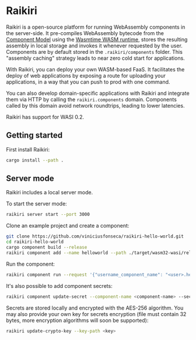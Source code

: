 # Raikiri


Raikiri is a open-source platform for running WebAssembly components in the server-side. It pre-compiles WebAssembly bytecode from the [Component Model](https://component-model.bytecodealliance.org/) using the [Wasmtime WASM runtime](https://wasmtime.dev/), stores the resulting assembly in local storage and invokes it whenever requested by the user. Components are by default stored in the `.raikiri/components` folder. This "assembly caching" strategy leads to near zero cold start for applications.

With Raikiri, you can deploy your own WASM-based FaaS. It facilitates the deploy of web applications by exposing a route for uploading your applications, in a way that you can push to prod with one command.

You can also develop domain-specific applications with Raikiri and integrate them via HTTP by calling the `raikiri.components` domain. Components called by this domain avoid network roundtrips, leading to lower latencies.

Raikiri has support for WASI 0.2.


## Getting started

First install Raikiri:

```sh
cargo install --path .
```

## Server mode

Raikiri includes a local server mode.

To start the server mode:

```sh
raikiri server start --port 3000
```

Clone an example project and create a component:

```sh
git clone https://github.com/viniciusfonseca/raikiri-hello-world.git
cd raikiri-hello-world
cargo component build --release
raikiri component add --name helloworld --path ./target/wasm32-wasi/release/*.wasm
```

Run the component:

```sh
raikiri component run --request '{"username_component_name": "<user>.helloworld","method": "GET","headers": {},"body": ""}''
```

It's also possible to add component secrets:

```sh
raikiri component update-secret --component-name <component-name> --secrets-path <yml-file-path>
```

Secrets are stored locally and encrypted with the AES-256 algorithm. You may also provide your own key for secrets encryption (file must contain 32 bytes, more encryption algorithms will soon be supported):

```sh
raikiri update-crypto-key --key-path <key>
```